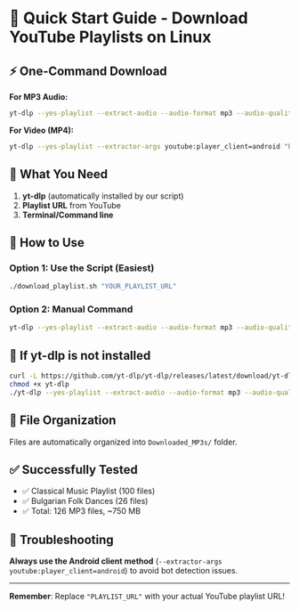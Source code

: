 # 🚀 Quick Start Guide - Download YouTube Playlists on Linux

## ⚡ One-Command Download

**For MP3 Audio:**
```bash
yt-dlp --yes-playlist --extract-audio --audio-format mp3 --audio-quality 0 --extractor-args youtube:player_client=android "PLAYLIST_URL"
```

**For Video (MP4):**
```bash
yt-dlp --yes-playlist --extractor-args youtube:player_client=android "PLAYLIST_URL"
```

## 🎯 What You Need

1. **yt-dlp** (automatically installed by our script)
2. **Playlist URL** from YouTube
3. **Terminal/Command line**

## 📱 How to Use

### Option 1: Use the Script (Easiest)
```bash
./download_playlist.sh "YOUR_PLAYLIST_URL"
```

### Option 2: Manual Command
```bash
yt-dlp --yes-playlist --extract-audio --audio-format mp3 --audio-quality 0 --extractor-args youtube:player_client=android "YOUR_PLAYLIST_URL"
```

## 🔧 If yt-dlp is not installed

```bash
curl -L https://github.com/yt-dlp/yt-dlp/releases/latest/download/yt-dlp -o yt-dlp
chmod +x yt-dlp
./yt-dlp --yes-playlist --extract-audio --audio-format mp3 --audio-quality 0 --extractor-args youtube:player_client=android "PLAYLIST_URL"
```

## 📁 File Organization

Files are automatically organized into `Downloaded_MP3s/` folder.

## ✅ Successfully Tested

- ✅ Classical Music Playlist (100 files)
- ✅ Bulgarian Folk Dances (26 files)
- ✅ Total: 126 MP3 files, ~750 MB

## 🚨 Troubleshooting

**Always use the Android client method** (`--extractor-args youtube:player_client=android`) to avoid bot detection issues.

---

**Remember**: Replace `"PLAYLIST_URL"` with your actual YouTube playlist URL!
